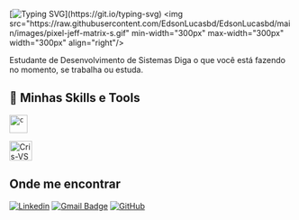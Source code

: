 [![Typing SVG](https://readme-typing-svg.herokuapp.com?font=Fira+Code&pause=1000&color=3CD7F3&width=435&lines=Ol%C3%A1!+Bem+vindos+ao+meu+Github!)](https://git.io/typing-svg)
<img src="https://raw.githubusercontent.com/EdsonLucasbd/EdsonLucasbd/main/images/pixel-jeff-matrix-s.gif"  min-width="300px" max-width="300px" width="300px" align="right"/>

<p align="left"> 
  Estudante de Desenvolvimento de Sistemas 
  Diga o que você está fazendo no momento, se trabalha ou estuda.
</p>

## 🚀 Minhas Skills e Tools

<code><img height="32" src="https://cdn.iconscout.com/icon/free/png-512/c-programming-569564.png" alt="c"/></code>

<img align="center" alt="Cris-VS" height="35" width="40" src="https://cdn.jsdelivr.net/gh/devicons/devicon/icons/vscode/vscode-original.svg">

<p align="left">

<p align="left">
  
## Onde me encontrar

[![Linkedin](https://img.shields.io/badge/-username-blue?style=flat-square&logo=Linkedin&logoColor=white&link=LINK-DO-SEU-LINKEDIN)](LINK-DO-SEU-LINKEDIN)
[![Gmail Badge](https://img.shields.io/badge/-seuemail@email.com-006bed?style=flat-square&logo=Gmail&logoColor=white&link=mailto:contactcoutinho506@gmail.com)](mailto:contactcoutinho506@gmail.com)
[![GitHub](https://img.shields.io/github/followers/iuricode?label=follow&style=social)](LINK-DO-SEU-GITHUB)
